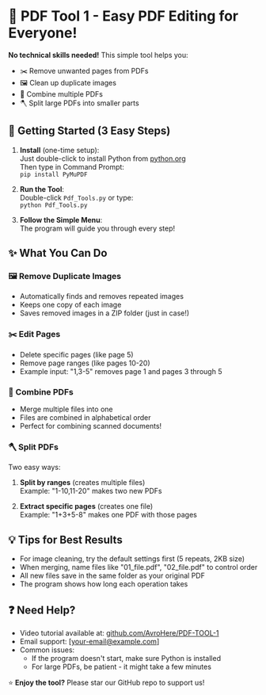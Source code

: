 # 📑 PDF Tool 1 - Easy PDF Editing for Everyone!

**No technical skills needed!** This simple tool helps you:
- ✂️ Remove unwanted pages from PDFs
- 🖼️ Clean up duplicate images
- 🤝 Combine multiple PDFs
- 🪓 Split large PDFs into smaller parts

## 🏁 Getting Started (3 Easy Steps)

1. **Install** (one-time setup):  
   Just double-click to install Python from [python.org](https://www.python.org/downloads/)  
   Then type in Command Prompt:  
   `pip install PyMuPDF`

2. **Run the Tool**:  
   Double-click `Pdf_Tools.py` or type:  
   `python Pdf_Tools.py`

3. **Follow the Simple Menu**:  
   The program will guide you through every step!

## ✨ What You Can Do

### 🖼️ Remove Duplicate Images
- Automatically finds and removes repeated images
- Keeps one copy of each image
- Saves removed images in a ZIP folder (just in case!)

### ✂️ Edit Pages
- Delete specific pages (like page 5)
- Remove page ranges (like pages 10-20)
- Example input: "1,3-5" removes page 1 and pages 3 through 5

### 🤝 Combine PDFs
- Merge multiple files into one
- Files are combined in alphabetical order
- Perfect for combining scanned documents!

### 🪓 Split PDFs
Two easy ways:
1. **Split by ranges** (creates multiple files)  
   Example: "1-10,11-20" makes two new PDFs

2. **Extract specific pages** (creates one file)  
   Example: "1+3+5-8" makes one PDF with those pages

## 💡 Tips for Best Results
- For image cleaning, try the default settings first (5 repeats, 2KB size)
- When merging, name files like "01_file.pdf", "02_file.pdf" to control order
- All new files save in the same folder as your original PDF
- The program shows how long each operation takes

## ❓ Need Help?
- Video tutorial available at: [github.com/AvroHere/PDF-TOOL-1](https://github.com/AvroHere/PDF-TOOL-1)
- Email support: [your-email@example.com]
- Common issues:
  - If the program doesn't start, make sure Python is installed
  - For large PDFs, be patient - it might take a few minutes

⭐ **Enjoy the tool?** Please star our GitHub repo to support us!
